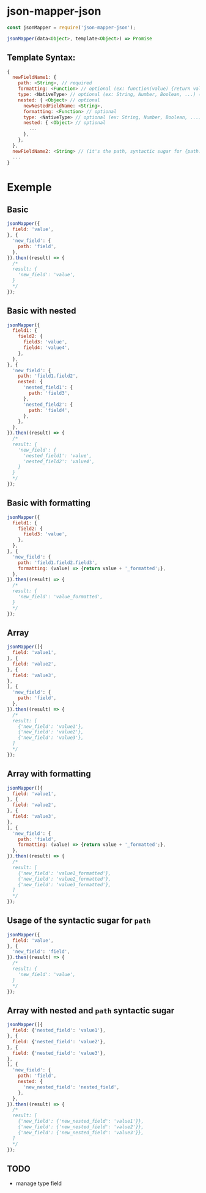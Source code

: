 # json-mapper-json

````javascript
const jsonMapper = require('json-mapper-json');

jsonMapper(data<Object>, template<Object>) => Promise
````
Template Syntax:
----------------
````javascript
{
  newFieldName1: {
    path: <String>, // required
    formatting: <Function> // optional (ex: function(value) {return value + '_formatted';})
    type: <NativeType> // optional (ex: String, Number, Boolean, ...) (not supported yet)
    nested: { <Object> // optional
      newNestedFieldName: <String>,
      formatting: <Function> // optional
      type: <NativeType> // optional (ex: String, Number, Boolean, ...) (not supported yet)
      nested: { <Object> // optional
        ...
      },
    },
  },
  newFieldName2: <String> // (it's the path, syntactic sugar for {path: ''})
  ...
}
````

Exemple
=======

Basic
-----
```javascript
jsonMapper({
  field: 'value',
}, {
  'new_field': {
    path: 'field',
  },
}).then((result) => {
  /*
  result: {
    'new_field': 'value',
  }
  */
});
```
Basic with nested
---------------------
```javascript
jsonMapper({
  field1: {
    field2: {
      field3: 'value',
      field4: 'value4',
    },
  },
}, {
  'new_field': {
    path: 'field1.field2',
    nested: {
      'nested_field1': {
        path: 'field3',
      },
      'nested_field2': {
        path: 'field4',
      },
    },
  },
}).then((result) => {
  /*
  result: {
    'new_field': {
      'nested_field1': 'value',
      'nested_field2': 'value4',
    }
  }
  */
});
```
Basic with formatting
---------------------
```javascript
jsonMapper({
  field1: {
    field2: {
      field3: 'value',
    },
  },
}, {
  'new_field': {
    path: 'field1.field2.field3',
    formatting: (value) => {return value + '_formatted';},
  },
}).then((result) => {
  /*
  result: {
    'new_field': 'value_formatted',
  }
  */
});
```
Array
-----
````javascript
jsonMapper([{
  field: 'value1',
}, {
  field: 'value2',
}, {
  field: 'value3',
},
], {
  'new_field': {
    path: 'field',
  },
}).then((result) => {
  /*
  result: [
    {'new_field': 'value1'},
    {'new_field': 'value2'},
    {'new_field': 'value3'},
  ]
  */
});
````

Array with formatting
---------------------
````javascript
jsonMapper([{
  field: 'value1',
}, {
  field: 'value2',
}, {
  field: 'value3',
},
], {
  'new_field': {
    path: 'field',
    formatting: (value) => {return value + '_formatted';},
  },
}).then((result) => {
  /*
  result: [
    {'new_field': 'value1_formatted'},
    {'new_field': 'value2_formatted'},
    {'new_field': 'value3_formatted'},
  ]
  */
});
````

Usage of the syntactic sugar for `path`
---------------------------------------
```javascript
jsonMapper({
  field: 'value',
}, {
  'new_field': 'field',
}).then((result) => {
  /*
  result: {
    'new_field': 'value',
  }
  */
});
```
Array with nested and `path` syntactic sugar
--------------------------------------------
````javascript
jsonMapper([{
  field: {'nested_field': 'value1'},
}, {
  field: {'nested_field': 'value2'},
}, {
  field: {'nested_field': 'value3'},
},
], {
  'new_field': {
    path: 'field',
    nested: {
      'new_nested_field': 'nested_field',
    },
  },
}).then((result) => {
  /*
  result: [
    {'new_field': {'new_nested_field': 'value1'}},
    {'new_field': {'new_nested_field': 'value2'}},
    {'new_field': {'new_nested_field': 'value3'}},
  ]
  */
});
````

TODO
----
* manage type field
